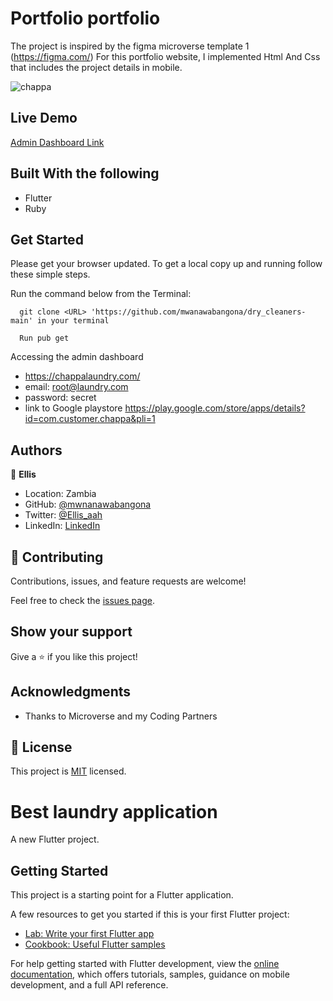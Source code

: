# Portfolio portfolio

The project is inspired by the figma microverse template 1 (https://figma.com/)
For this portfolio website, I implemented Html And Css that includes the project details in mobile.


![chappa](https://github.com/mwanawabangona/dry_cleaners-main/assets/66230306/35be10a5-899d-4e26-b6c1-bcc5780e4d16)



 

## Live Demo

[Admin Dashboard Link](https://chappalaundry.com/)
 
## Built With the following

- Flutter
- Ruby

## Get Started

Please get your browser updated.
To get a local copy up and running follow these simple steps.

Run the command below from the Terminal:

      git clone <URL> 'https://github.com/mwanawabangona/dry_cleaners-main' in your terminal

	  Run pub get
   Accessing the admin dashboard
  
   - https://chappalaundry.com/
   - email: root@laundry.com
   - password: secret
   - link to Google playstore https://play.google.com/store/apps/details?id=com.customer.chappa&pli=1




## Authors

👤 **Ellis**

- Location: Zambia
- GitHub: [@mwnanawabangona](https://github.com/mwanawabangona)
- Twitter: [@Ellis_aah](https://twitter.com/Ellis-aah)
- LinkedIn: [LinkedIn](https://www.linkedin.com/)




## 🤝 Contributing

Contributions, issues, and feature requests are welcome!

Feel free to check the [issues page](https://github.com/mwanawabangona/mobile-version-2/issues).

## Show your support

Give a ⭐️ if you like this project!

## Acknowledgments

- Thanks to Microverse and my Coding Partners

## 📝 License

This project is [MIT](./MIT.md) licensed.
# Best laundry application

A new Flutter project.

## Getting Started

This project is a starting point for a Flutter application.

A few resources to get you started if this is your first Flutter project:

- [Lab: Write your first Flutter app](https://docs.flutter.dev/get-started/codelab)
- [Cookbook: Useful Flutter samples](https://docs.flutter.dev/cookbook)

For help getting started with Flutter development, view the
[online documentation](https://docs.flutter.dev/), which offers tutorials,
samples, guidance on mobile development, and a full API reference.
